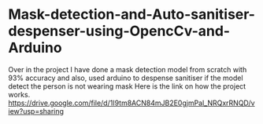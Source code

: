 # Mask-detection-and-Auto-sanitiser-despenser-using-OpencCv-and-Arduino
Over in the project I have done a mask detection model from scratch with 93% accuracy and also, used arduino to despense sanitiser if the model detect the person is not wearing mask
Here is the link on how the project works.
https://drive.google.com/file/d/1I9tm8ACN84mJB2E0gjmPal_NRQxrRNQD/view?usp=sharing
